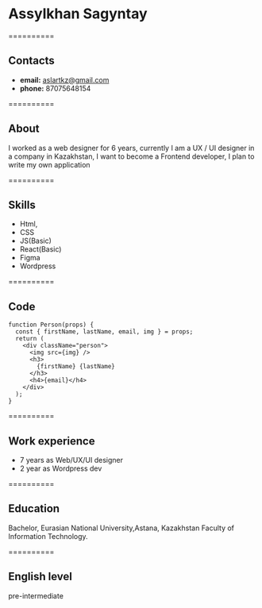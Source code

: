 # Assylkhan Sagyntay
==========

## Contacts
* **email:** aslartkz@gmail.com
* **phone:** 87075648154

==========

## About
I worked as a web designer for 6 years, currently I am a UX / UI designer in a company in Kazakhstan, I want to become a Frontend developer, I plan to write my own application

==========

## Skills
* Html, 
* CSS
* JS(Basic)
* React(Basic)
* Figma
* Wordpress

==========

## Code
```
function Person(props) {
  const { firstName, lastName, email, img } = props;
  return (
    <div className="person">
      <img src={img} />
      <h3>
        {firstName} {lastName}
      </h3>
      <h4>{email}</h4>
    </div>
  );
}
```
==========

## Work experience

* 7 years as Web/UX/UI designer
* 2 year as Wordpress dev

==========

## Education
Bachelor, Eurasian National University,Astana, Kazakhstan
Faculty of Information Technology.

==========

## English level
pre-intermediate
